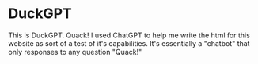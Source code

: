 # DuckGPT
This is DuckGPT. Quack!
I used ChatGPT to help me write the html for this website as sort of a test of it's capabilities.
It's essentially a "chatbot" that only responses to any question "Quack!"
